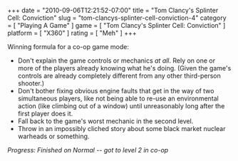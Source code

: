 +++
date = "2010-09-06T12:21:52-07:00"
title = "Tom Clancy's Splinter Cell: Conviction"
slug = "tom-clancys-splinter-cell-conviction-4"
category = [ "Playing A Game" ]
game = [ "Tom Clancy's Splinter Cell: Conviction" ]
platform = [ "X360" ]
rating = [ "Meh" ]
+++

Winning formula for a co-op game mode:

* Don't explain the game controls or mechanics <i>at all</i>.  Rely on one or more of the players already knowing what he's doing.  (Given the game's controls are already completely different from any other third-person shooter.)
* Don't bother fixing obvious engine faults that get in the way of two simultaneous players, like not being able to re-use an environmental action (like climbing out of a window) until unreasonably long after the first player does it.
* Fall back to the game's worst mechanic in the second level.
* Throw in an impossibly cliched story about some black market nuclear warheads or something.

<i>Progress: Finished on Normal -- got to level 2 in co-op</i>